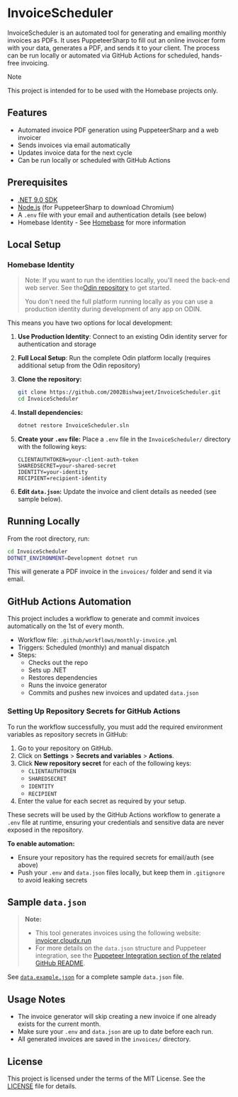 # InvoiceScheduler

InvoiceScheduler is an automated tool for generating and emailing monthly invoices as PDFs. It uses PuppeteerSharp to fill out an online invoicer form with your data, generates a PDF, and sends it to your client. The process can be run locally or automated via GitHub Actions for scheduled, hands-free invoicing.

> [!NOTE]
> This project is intended for to be used with the Homebase projects only.

## Features

- Automated invoice PDF generation using PuppeteerSharp and a web invoicer
- Sends invoices via email automatically
- Updates invoice data for the next cycle
- Can be run locally or scheduled with GitHub Actions

## Prerequisites

- [.NET 9.0 SDK](https://dotnet.microsoft.com/en-us/download/dotnet/9.0)
- [Node.js](https://nodejs.org/) (for PuppeteerSharp to download Chromium)
- A `.env` file with your email and authentication details (see below)
- Homebase Identity - See [Homebase](https://homebase.id/) for more information

## Local Setup

### Homebase Identity

> Note: If you want to run the identities locally, you'll need the back-end web server. See the[Odin repository](https://github.com/homebase-id/odin-core) to get started.
>
> You don't need the full platform running locally as you can use a production identity during development of any app on ODIN.

This means you have two options for local development:

1. **Use Production Identity**: Connect to an existing Odin identity server for authentication and storage

2. **Full Local Setup**: Run the complete Odin platform locally (requires additional setup from the Odin repository)

3. **Clone the repository:**
   ```sh
   git clone https://github.com/2002Bishwajeet/InvoiceScheduler.git
   cd InvoiceScheduler
   ```
4. **Install dependencies:**
   ```sh
   dotnet restore InvoiceScheduler.sln
   ```
5. **Create your `.env` file:**
   Place a `.env` file in the `InvoiceScheduler/` directory with the following keys:
   ```env
   CLIENTAUTHTOKEN=your-client-auth-token
   SHAREDSECRET=your-shared-secret
   IDENTITY=your-identity
   RECIPIENT=recipient-identity
   ```
6. **Edit `data.json`:**
   Update the invoice and client details as needed (see sample below).

## Running Locally

From the root directory, run:

```sh
cd InvoiceScheduler
DOTNET_ENVIRONMENT=Development dotnet run
```

This will generate a PDF invoice in the `invoices/` folder and send it via email.

## GitHub Actions Automation


This project includes a workflow to generate and commit invoices automatically on the 1st of every month.

- Workflow file: `.github/workflows/monthly-invoice.yml`
- Triggers: Scheduled (monthly) and manual dispatch
- Steps:
  - Checks out the repo
  - Sets up .NET
  - Restores dependencies
  - Runs the invoice generator
  - Commits and pushes new invoices and updated `data.json`


### Setting Up Repository Secrets for GitHub Actions

To run the workflow successfully, you must add the required environment variables as repository secrets in GitHub:

1. Go to your repository on GitHub.
2. Click on **Settings** > **Secrets and variables** > **Actions**.
3. Click **New repository secret** for each of the following keys:
   - `CLIENTAUTHTOKEN`
   - `SHAREDSECRET`
   - `IDENTITY`
   - `RECIPIENT`
4. Enter the value for each secret as required by your setup.

These secrets will be used by the GitHub Actions workflow to generate a `.env` file at runtime, ensuring your credentials and sensitive data are never exposed in the repository.

**To enable automation:**

- Ensure your repository has the required secrets for email/auth (see above)
- Push your `.env` and `data.json` files locally, but keep them in `.gitignore` to avoid leaking secrets

## Sample `data.json`

> **Note:**
>
> - This tool generates invoices using the following website: [invoicer.cloudx.run](https://invoicer.cloudx.run/)
> - For more details on the `data.json` structure and Puppeteer integration, see the [Puppeteer Integration section of the related GitHub README](https://github.com/2002Bishwajeet/serverless-functions/tree/main/functions/invoice_generator#setup-puppeteer-pdf-generation).

See [`data.example.json`](./data.example.json) for a complete sample `data.json` file.

## Usage Notes

- The invoice generator will skip creating a new invoice if one already exists for the current month.
- Make sure your `.env` and `data.json` are up to date before each run.
- All generated invoices are saved in the `invoices/` directory.

## License

This project is licensed under the terms of the MIT License. See the [LICENSE](LICENSE) file for details.
